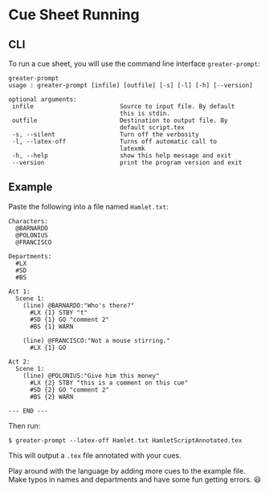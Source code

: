 Cue Sheet Running
=================

## CLI

To run a cue sheet, you will use the command line interface `greater-prompt`:

```
greater-prompt
usage : greater-prompt [infile] [outfile] [-s] [-l] [-h] [--version]

optional arguments:
 infile                        Source to input file. By default
                               this is stdin.
 outfile                       Destination to output file. By
                               default script.tex
 -s, --silent                  Turn off the verbosity
 -l, --latex-off               Turns off automatic call to
                               latexmk
 -h, --help                    show this help message and exit
 --version                     print the program version and exit
```

## Example

Paste the following into a file named `Hamlet.txt`:

```
Characters:
  @BARNARDO
  @POLONIUS
  @FRANCISCO

Departments:
  #LX
  #SD
  #BS

Act 1:
  Scene 1:
    (line) @BARNARDO:"Who's there?"
      #LX {1} STBY "t"
      #SD {1} GO "comment 2"
      #BS {1} WARN

    (line) @FRANCISCO:"Not a mouse stirring."
      #LX {1} GO

Act 2:
  Scene 1:
    (line) @POLONIUS:"Give him this money"
      #LX {2} STBY "this is a comment on this cue"
      #SD {2} GO "comment 2"
      #BS {2} WARN

--- END ---
```

Then run:

```
$ greater-prompt --latex-off Hamlet.txt HamletScriptAnnotated.tex
```

This will output a `.tex` file annotated with your cues.

Play around with the language by adding more cues to the example file. Make typos
in names and departments and have some fun getting errors. :smiley:
